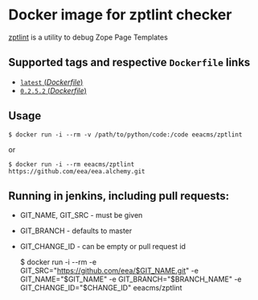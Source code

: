 # Docker image for zptlint checker

[zptlint](https://pypi.python.org/pypi/zptlint) is a utility to debug Zope Page Templates


## Supported tags and respective `Dockerfile` links

- [`latest` (*Dockerfile*)](https://github.com/eea/eea.docker.zptlint/blob/master/Dockerfile)
- [`0.2.5.2` (*Dockerfile*)](https://github.com/eea/eea.docker.zptlint/blob/0.2.5.2/Dockerfile)

## Usage


    $ docker run -i --rm -v /path/to/python/code:/code eeacms/zptlint

or

    $ docker run -i --rm eeacms/zptlint https://github.com/eea/eea.alchemy.git

## Running in jenkins, including pull requests:

* GIT_NAME, GIT_SRC  - must be given
* GIT_BRANCH - defaults to master
* GIT_CHANGE_ID - can be empty or pull request id

    $ docker run -i --rm -e GIT_SRC="https://github.com/eea/$GIT_NAME.git" -e GIT_NAME="$GIT_NAME" -e GIT_BRANCH="$BRANCH_NAME" -e GIT_CHANGE_ID="$CHANGE_ID" eeacms/zptlint

